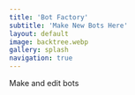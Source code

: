 ```yaml
---
title: 'Bot Factory'
subtitle: 'Make New Bots Here'
layout: default
image: backtree.webp
gallery: splash
navigation: true
---
```


Make and edit bots
